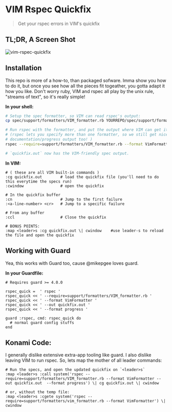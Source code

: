 # VIM Rspec Quickfix
> Get your rspec errors in VIM's quickfix

## TL;DR, A Screen Shot
![vim-rspec-quickfix](https://raw.github.com/dapplebeforedawn/vim-rspec-quickfix/master/vim-rspec-quickfix.png)

## Installation
This repo is more of a how-to, than packaged sofware.  Imma show you how to do it, but once you see how all the pieces fit togeather, you gotta adapt it how you like.  Don't worry ruby, VIM and rspec all play by the unix rule, "streams of text", so it's really simple!

**In your shell:**
```bash
# Setup the spec formatter, so VIM can read rspec's output:
cp spec/support/formatters/VIM_formatter.rb YOURREPO/spec/support/formatters/vim_formatter.rb

# Run rspec with the formatter, and put the output where VIM can get it.
# (rspec lets you specify more than one formatter, so we still get nice
# documentation/progress output too! )
rspec --require=support/formatters/VIM_formatter.rb --format VimFormatter --out quickfix.out  --format progress

# `quickfix.out` now has the VIM-friendly spec output.
```

**In VIM:**
```
# ( these are all VIM built-in commands )
:cg quickfix.out        # load the quickfix file (you'll need to do this everytime the specs run)
:cwindow                # open the quickfix

# In the quickfix buffer
:cn                     # Jump to the first failure
:<a-line-number> <cr>   # Jump to a specific failure

# From any buffer
:ccl                    # Close the quickfix

# BONUS POINTS:
:map <leader>s :cg quickfix.out \| cwindow    #use leader-s to reload the file and open the quickfix
```

## Working with Guard
Yea, this works with Guard too, cause @mikepgee loves guard.

**In your Guardfile:**
```
# Requires guard >= 4.0.0

rspec_quick =  ' rspec '
rspec_quick << ' --require=support/formatters/VIM_formatter.rb '
rspec_quick << ' --format VimFormatter '
rspec_quick << ' --out quickfix.out '
rspec_quick << ' --format progress '

guard :rspec, cmd: rspec_quick do
  # normal guard config stuffs
end
```

## Konami Code:
I generally dislike extensive extra-app tooling like guard.  I also dislike leaving VIM to run rspec.  So, lets map the mother of all leader commands:
```
# Run the specs, and open the updated quickfix on `<leader>s`
:map <leader>s :call system('rspec --require=support/formatters/VIM_formatter.rb --format VimFormatter --out quickfix.out  --format progress') \| cg quickfix.out \| cwindow

# or, without the temp file:
:map <leader>s :cgete system('rspec --require=support/formatters/vim_formatter.rb --format VimFormatter') \| cwindow
```
